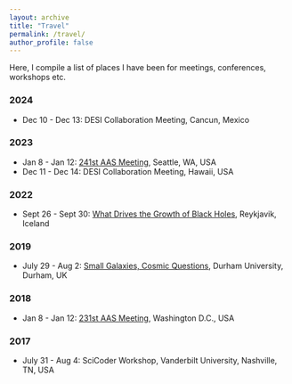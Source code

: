 ```yaml
---
layout: archive
title: "Travel"
permalink: /travel/
author_profile: false
---
```


Here, I compile a list of places I have been for meetings, conferences, workshops etc.

### 2024
* Dec 10 - Dec 13: DESI Collaboration Meeting, Cancun, Mexico

### 2023
* Jan 8 - Jan 12: [241st AAS Meeting](https://aas.org/meetings/aas241), Seattle, WA, USA
* Dec 11 - Dec 14: DESI Collaboration Meeting, Hawaii, USA

### 2022
* Sept 26 - Sept 30: [What Drives the Growth of Black Holes](https://astro.dur.ac.uk/~xswt42/Growth_of_Black_Holes/index2.php), Reykjavik, Iceland

### 2019
* July 29 - Aug 2: [Small Galaxies, Cosmic Questions](https://astro.dur.ac.uk/cosmodwarfs/), Durham University, Durham, UK

### 2018
* Jan 8 - Jan 12: [231st AAS Meeting](https://aas.org/meetings/aas231), Washington D.C., USA

### 2017
* July 31 - Aug 4: SciCoder Workshop, Vanderbilt University, Nashville, TN, USA